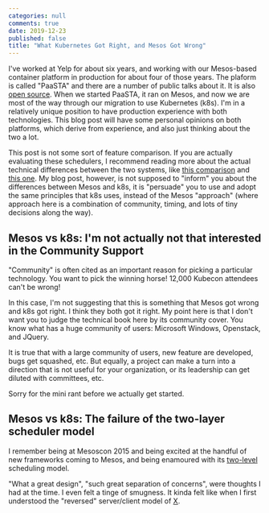```yaml
---
categories: null
comments: true
date: 2019-12-23
published: false
title: "What Kubernetes Got Right, and Mesos Got Wrong"
---
```


I've worked at Yelp for about six years, and working with our Mesos-based container platform in production for about four of those years.
The plaform is called "PaaSTA" and there are a number of public talks about it. It is also [open source](https://github.com/Yelp/paasta).
When we started PaaSTA, it ran on Mesos, and now we are most of the way through our migration to use Kubernetes (k8s).
I'm in a relatively unique position to have production experience with both technologies.
This blog post will have some personal opinions on both platforms, which derive from experience, and also just thinking about the two a lot.

This post is not some sort of feature comparison.
If you are actually evaluating these schedulers, I recommend reading more about the actual technical differences between the two systems, like [this comparison](https://www.stratoscale.com/blog/kubernetes/kubernetes-vs-mesos-architects-perspective/) and [this one](https://platform9.com/blog/kubernetes-vs-mesos-marathon/).
My blog post, however, is not supposed to "inform" you about the differences between Mesos and k8s, it is "persuade" you to use and adopt the same principles that k8s uses, instead of the Mesos "approach" (where approach here is a combination of community, timing, and lots of tiny decisions along the way).

## Mesos vs k8s: I'm not actually not that interested in the Community Support

"Community" is often cited as an important reason for picking a particular technology.
You want to pick the winning horse! 12,000 Kubecon attendees can't be wrong!

In this case, I'm not suggesting that this is something that Mesos got wrong and k8s got right.
I think they both got it right.
My point here is that I don't want you to judge the technical book here by its community cover. You know what has a huge community of users: Microsoft Windows, Openstack, and JQuery.  

It is true that with a large community of users, new feature are developed, bugs get squashed, etc.
But equally, a project can make a turn into a direction that is not useful for your organization, or its leadership can get diluted with committees, etc.

Sorry for the mini rant before we actually get started.

## Mesos vs k8s: The failure of the two-layer scheduler model

I remember being at Mesoscon 2015 and being excited at the handful of new frameworks coming to Mesos, and being enamoured with its [two-level](https://stackoverflow.com/questions/47779352/what-are-the-advantages-and-disadvantages-of-two-level-scheduler-like-in-apache) scheduling model.

"What a great design", "such great separation of concerns", were thoughts I had at the time.
I even felt a tinge of smugness. It kinda felt like when I first understood the "reversed" server/client model of [X](https://en.wikipedia.org/wiki/X_Window_System#Client%E2%80%93server_separation).
